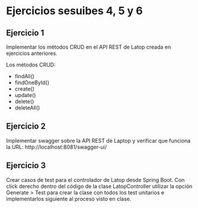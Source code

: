 # Ejercicios sesuibes 4, 5 y 6

## Ejercicio 1
Implementar los métodos CRUD en el API REST de Latop creada en ejercicios anteriores.

Los métodos CRUD:
* findAll()
* findOneById()
* create()
* update()
* delete()
* deleteAll()

## Ejercicio 2
Implementar swagger sobre la API REST de Laptop y verificar que funciona la URL: http://localhost:8081/swagger-ui/

## Ejercicio 3
Crear casos de test para el controlador de Latop desde Spring Boot. Con click derecho dentro del código
de la clase LatopController utilizar la opción Generate > Test para crear la clase con todos los test
unitarios e implementarlos siguiente al proceso visto en clase.